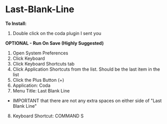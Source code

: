 Last-Blank-Line
===============

**To Install:**

1) Double click on the coda plugin I sent you

**OPTIONAL - Run On Save (Highly Suggested)**

1) Open System Preferences
2) Click Keyboard
3) Click Keyboard Shortcuts tab
4) Click Application Shortcuts from the list. Should be the last item in the list
5) Click the Plus Button (+)
6) Application: Coda
7) Menu Title: Last Blank Line
  - IMPORTANT that there are not any extra spaces on either side of "Last Blank Line"
8) Keyboard Shortcut: COMMAND S
